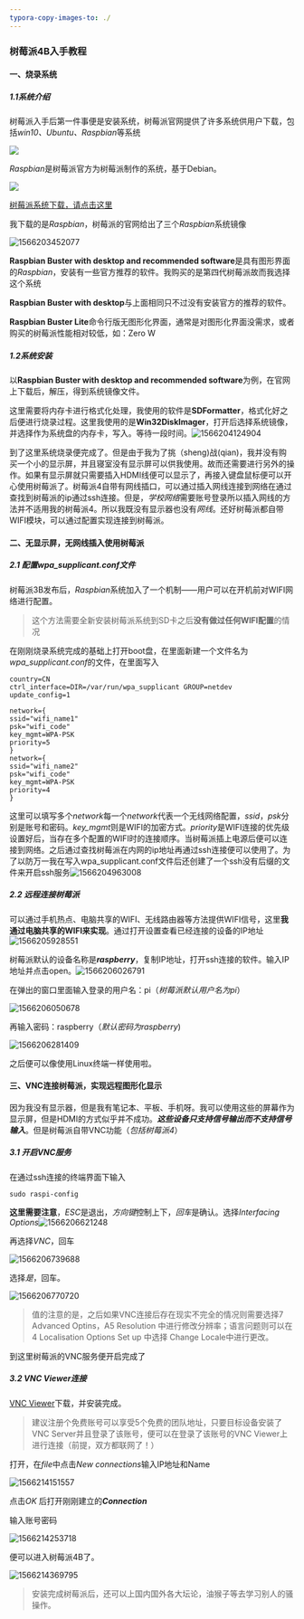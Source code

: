 ```yaml
---
typora-copy-images-to: ./
---
```


###  树莓派4B入手教程

#### 一、烧录系统

##### 1.1系统介绍

树莓派入手后第一件事便是安装系统，树莓派官网提供了许多系统供用户下载，包括*win10、Ubuntu、Raspbian*等系统

![](1566203116842.png)

*Raspbian*是树莓派官方为树莓派制作的系统，基于Debian。

![](1566203032071.png)

[树莓派系统下载，请点击这里](https://www.raspberrypi.org/downloads/ '树莓派系统下载')

我下载的是*Raspbian*，树莓派的官网给出了三个*Raspbian*系统镜像

![1566203452077](1566203452077.png)

**Raspbian Buster with desktop and recommended software**是具有图形界面的*Raspbian*，安装有一些官方推荐的软件。我购买的是第四代树莓派故而我选择这个系统

**Raspbian Buster with desktop**与上面相同只不过没有安装官方的推荐的软件。

**Raspbian Buster Lite**命令行版无图形化界面，通常是对图形化界面没需求，或者购买的树莓派性能相对较低，如：Zero W

#####  1.2系统安装

以**Raspbian Buster with desktop and recommended software**为例，在官网上下载后，解压，得到系统镜像文件。

这里需要将内存卡进行格式化处理，我使用的软件是**SDFormatter**，格式化好之后便进行烧录过程。这里我使用的是**Win32DiskImager**，打开后选择系统镜像，并选择作为系统盘的内存卡，写入。等待一段时间。![1566204124904](1566204124904.png)

到了这里系统烧录便完成了。但是由于我为了挑（sheng)战(qian)，我并没有购买一个小的显示屏，并且寝室没有显示屏可以供我使用。故而还需要进行另外的操作。如果有显示屏就只需要插入HDMI线便可以显示了，再接入键盘鼠标便可以开心使用树莓派了。树莓派4自带有网线插口，可以通过插入网线连接到网络在通过查找到树莓派的ip通过ssh连接。但是，*学校网络*需要账号登录所以插入网线的方法并不适用我的树莓派4。所以我既没有显示器也没有*网线*。还好树莓派都自带WIFI模块，可以通过配置实现连接到树莓派。

#### 二、无显示屏，无网线插入使用树莓派

##### 2.1 配置wpa_supplicant.conf文件

树莓派3B发布后，*Raspbian*系统加入了一个机制——用户可以在开机前对WIFI网络进行配置。

> 这个方法需要全新安装树莓派系统到SD卡之后**没有做过任何WIFI配置**的情况

在刚刚烧录系统完成的基础上打开boot盘，在里面新建一个文件名为*wpa_supplicant.conf*的文件，在里面写入
```
country=CN
ctrl_interface=DIR=/var/run/wpa_supplicant GROUP=netdev
update_config=1
 
network={
ssid="wifi_name1"
psk="wifi_code"
key_mgmt=WPA-PSK
priority=5
}
network={
ssid="wifi_name2"
psk="wifi_code"
key_mgmt=WPA-PSK
priority=4
}
```

这里可以填写多个*network*每一个*network*代表一个无线网络配置，*ssid*，*psk*分别是账号和密码。*key_mgmt*则是WIFI的加密方式。*priority*是WIFI连接的优先级设置好后，当存在多个配置的WIFI时的连接顺序。当树莓派插上电源后便可以连接到网络。之后通过查找树莓派在内网的ip地址再通过ssh连接便可以使用了。为了以防万一我在写入wpa_supplicant.conf文件后还创建了一个ssh没有后缀的文件来开启ssh服务![1566204963008](1566204963008.png)

##### 2.2 远程连接树莓派

可以通过手机热点、电脑共享的WIFI、无线路由器等方法提供WIFI信号，这里**我通过电脑共享的WIFI来实现**。通过打开设置查看已经连接的设备的IP地址![1566205928551](1566205928551.png)

树莓派默认的设备名称是***raspberry***，复制IP地址，打开ssh连接的软件。输入IP地址并点击open。![1566206026791](1566206026791.png)

在弹出的窗口里面输入登录的用户名：pi（*树莓派默认用户名为pi*）

![1566206050678](1566206050678.png)

再输入密码：raspberry（*默认密码为raspberry*)



![1566206281409](1566206281409.png)

之后便可以像使用Linux终端一样使用啦。

#### 三、VNC连接树莓派，实现远程图形化显示

因为我没有显示器，但是我有笔记本、平板、手机呀。我可以使用这些的屏幕作为显示屏，但是HDMI的方式似乎并不成功。***这些设备只支持信号输出而不支持信号输入***。但是树莓派自带VNC功能（*包括树莓派4*）

##### 3.1 开启VNC服务

在通过ssh连接的终端界面下输入
``` shell
sudo raspi-config
```

**这里需要注意**，*ESC*是退出，*方向键*控制上下，*回车*是确认。选择*Interfacing Options*![1566206621248](1566206621248.png)

再选择*VNC*，回车

![1566206739688](1566206739688.png)

选择*是*，回车。

![1566206770720](1566206770720.png)

> 值的注意的是，之后如果VNC连接后存在现实不完全的情况则需要选择7 Advanced Optins，A5 Resolution 中进行修改分辨率；语言问题则可以在4 Localisation Options Set up 中选择 Change Locale中进行更改。

到这里树莓派的VNC服务便开启完成了

##### 3.2 VNC Viewer连接

[VNC Viewer](https://www.realvnc.com/en/connect/download/viewer/)下载，并安装完成。

> 建议注册个免费账号可以享受5个免费的团队地址，只要目标设备安装了VNC Server并且登录了该账号，便可以在登录了该账号的VNC Viewer上进行连接（前提，双方都联网了！）

打开，在*file*中点击*New connections*输入IP地址和Name

![1566214151557](1566214151557.png)

点击*OK* 后打开刚刚建立的***Connection***

输入账号密码

![1566214253718](1566214253718.png)

便可以进入树莓派4B了。

![1566214369795](1566214369795.png)

> 安装完成树莓派后，还可以上国内国外各大坛论，油猴子等去学习别人的骚操作。